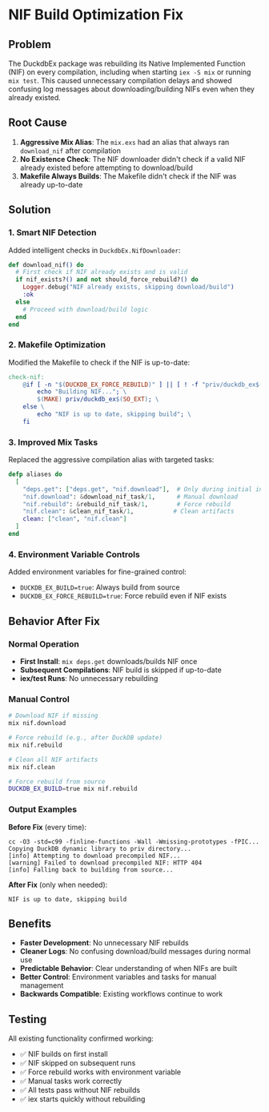 # NIF Build Optimization Fix

## Problem

The DuckdbEx package was rebuilding its Native Implemented Function (NIF) on every compilation, including when starting `iex -S mix` or running `mix test`. This caused unnecessary compilation delays and showed confusing log messages about downloading/building NIFs even when they already existed.

## Root Cause

1. **Aggressive Mix Alias**: The `mix.exs` had an alias that always ran `download_nif` after compilation
2. **No Existence Check**: The NIF downloader didn't check if a valid NIF already existed before attempting to download/build
3. **Makefile Always Builds**: The Makefile didn't check if the NIF was already up-to-date

## Solution

### 1. Smart NIF Detection

Added intelligent checks in `DuckdbEx.NifDownloader`:

```elixir
def download_nif() do
  # First check if NIF already exists and is valid
  if nif_exists?() and not should_force_rebuild?() do
    Logger.debug("NIF already exists, skipping download/build")
    :ok
  else
    # Proceed with download/build logic
  end
end
```

### 2. Makefile Optimization

Modified the Makefile to check if the NIF is up-to-date:

```makefile
check-nif:
    @if [ -n "$(DUCKDB_EX_FORCE_REBUILD)" ] || [ ! -f "priv/duckdb_ex$(SO_EXT)" ] || [ "c_src/duckdb_ex.c" -nt "priv/duckdb_ex$(SO_EXT)" ]; then \
        echo "Building NIF..."; \
        $(MAKE) priv/duckdb_ex$(SO_EXT); \
    else \
        echo "NIF is up to date, skipping build"; \
    fi
```

### 3. Improved Mix Tasks

Replaced the aggressive compilation alias with targeted tasks:

```elixir
defp aliases do
  [
    "deps.get": ["deps.get", "nif.download"],  # Only during initial install
    "nif.download": &download_nif_task/1,      # Manual download
    "nif.rebuild": &rebuild_nif_task/1,        # Force rebuild
    "nif.clean": &clean_nif_task/1,           # Clean artifacts
    clean: ["clean", "nif.clean"]
  ]
end
```

### 4. Environment Variable Controls

Added environment variables for fine-grained control:

- `DUCKDB_EX_BUILD=true`: Always build from source
- `DUCKDB_EX_FORCE_REBUILD=true`: Force rebuild even if NIF exists

## Behavior After Fix

### Normal Operation

- **First Install**: `mix deps.get` downloads/builds NIF once
- **Subsequent Compilations**: NIF build is skipped if up-to-date
- **iex/test Runs**: No unnecessary rebuilding

### Manual Control

```bash
# Download NIF if missing
mix nif.download

# Force rebuild (e.g., after DuckDB update)
mix nif.rebuild

# Clean all NIF artifacts
mix nif.clean

# Force rebuild from source
DUCKDB_EX_BUILD=true mix nif.rebuild
```

### Output Examples

**Before Fix** (every time):

```text
cc -O3 -std=c99 -finline-functions -Wall -Wmissing-prototypes -fPIC...
Copying DuckDB dynamic library to priv directory...
[info] Attempting to download precompiled NIF...
[warning] Failed to download precompiled NIF: HTTP 404
[info] Falling back to building from source...
```

**After Fix** (only when needed):

```text
NIF is up to date, skipping build
```

## Benefits

- **Faster Development**: No unnecessary NIF rebuilds
- **Cleaner Logs**: No confusing download/build messages during normal use
- **Predictable Behavior**: Clear understanding of when NIFs are built
- **Better Control**: Environment variables and tasks for manual management
- **Backwards Compatible**: Existing workflows continue to work

## Testing

All existing functionality confirmed working:

- ✅ NIF builds on first install
- ✅ NIF skipped on subsequent runs
- ✅ Force rebuild works with environment variable
- ✅ Manual tasks work correctly
- ✅ All tests pass without NIF rebuilds
- ✅ iex starts quickly without rebuilding
